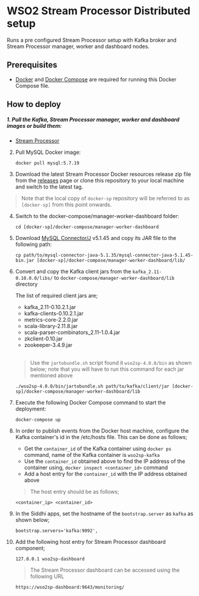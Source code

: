 # WSO2 Stream Processor Distributed setup

Runs a pre configured Stream Processor setup with Kafka broker and Stream Processor manager, worker and dashboard nodes.

## Prerequisites

 * [Docker](https://www.docker.com/get-docker) and [Docker Compose](https://docs.docker.com/compose/install/#install-compose) are required for running this Docker Compose file.

## How to deploy

##### 1. Pull the Kafka, Stream Processor manager, worker and dashboard images or build them:

   * [Stream Processor](../../dockerfiles/README.md)

  2. Pull MySQL Docker image:
     ```
     docker pull mysql:5.7.19
     ```

  3. Download the latest Stream Processor Docker resources release zip file from the [releases](https://github.com/wso2/docker-sp/releases) page or clone this repository to your local machine and switch to the latest tag.
  
  > Note that the local copy of `docker-sp` repository will be referred to as `[docker-sp]` from this point onwards.

  4. Switch to the docker-compose/manager-worker-dashboard folder:
     ```
     cd [docker-sp]/docker-compose/manager-worker-dashboard
     ```

  5. Download [MySQL Connector/J](https://dev.mysql.com/downloads/connector/j/) v5.1.45 and copy its JAR file to the following path:
     ```
     cp path/to/mysql-connector-java-5.1.35/mysql-connector-java-5.1.45-bin.jar [docker-sp]/docker-compose/manager-worker-dashboard/lib/
     ```

  6. Convert and copy the Kafka client jars from the `kafka_2.11-0.10.0.0/libs/` to `docker-compose/manager-worker-dashboard/lib` directory

     The list of required client jars are;
     - kafka_2.11-0.10.2.1.jar
     - kafka-clients-0.10.2.1.jar
     - metrics-core-2.2.0.jar
     - scala-library-2.11.8.jar
     - scala-parser-combinators_2.11-1.0.4.jar
     - zkclient-0.10.jar
     - zookeeper-3.4.9.jar

     <br/>

     > Use the `jartobundle.sh` script found it `wso2sp-4.0.0/bin` as shown below; note that you will have to run this command for each jar mentioned above

     ```
     ./wso2sp-4.0.0/bin/jartobundle.sh path/to/kafka/client/jar [docker-sp]/docker-compose/manager-worker-dashboard/lib
     ```

  7. Execute the following Docker Compose command to start the deployment:
     ```
     docker-compose up
     ```

  8. In order to publish events from the Docker host machine, configure the Kafka container's id in the /etc/hosts file. This can be done as follows;
     - Get the `container_id` of the Kafka container using `docker ps` command, name of the Kafka container is `wso2sp-kafka`
     - Use the `container_id` obtained above to find the IP address of the container using, `docker inspect <container_id>` command
     - Add a host entry for the `container_id` with the IP address obtained above

     > The host entry should be as follows;

     ```
     <container_ip> <container_id>
     ```

  9. In the Siddhi apps, set the hostname of the `bootstrap.server` as `kafka` as shown below;
     ```
     bootstrap.servers='kafka:9092',
     ```

  10. Add the following host entry for Stream Processor dashboard component;
      ```
      127.0.0.1 wso2sp-dashboard
      ```
      > The Stream Processor dashboard can be accessed using the following URL
      ```
      https://wso2sp-dashboard:9643/monitoring/
      ```